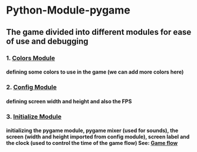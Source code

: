 # Python-Module-pygame

## The game divided into different modules for ease of use and debugging

### 1. [Colors Module](colors.py)

#### defining some colors to use in the game (we can add more colors here)

### 2. [Config Module](config.py)

#### defining screen width and height and also the FPS

### 3. [Initialize Module](init.py)

#### initializing the pygame module, pygame mixer (used for sounds), the screen (width and height imported from config module), screen label and the clock (used to control the time of the game flow) See: [Game flow](flow.md)

